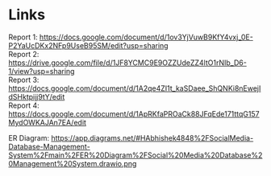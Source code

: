 # Links

Report 1: https://docs.google.com/document/d/1ov3YjVuwB9KfY4vxj_0E-P2YaUcDKx2NFp9UseB95SM/edit?usp=sharing <br />
Report 2: https://drive.google.com/file/d/1JF8YCMC9E9OZZUdeZZ4ltO1rNIb_D6-1/view?usp=sharing <br />
Report 3: https://docs.google.com/document/d/1A2qe4ZI1t_kaSDaee_ShQNKi8nEwejIdSHktpijj9tY/edit <br />
Report 4: https://docs.google.com/document/d/1ApRKfaPROaCk88JFqEde171ttqG157MydOWKAJAn7EA/edit <br />

ER Diagram: https://app.diagrams.net/#HAbhishek4848%2FSocialMedia-Database-Management-System%2Fmain%2FER%20Diagram%2FSocial%20Media%20Database%20Management%20System.drawio.png
